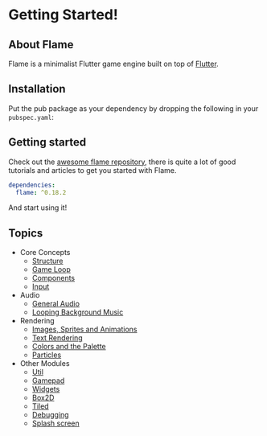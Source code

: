 # Getting Started!

## About Flame

Flame is a minimalist Flutter game engine built on top of [Flutter](https://flutter.dev/).

## Installation

Put the pub package as your dependency by dropping the following in your `pubspec.yaml`:

## Getting started

Check out the [awesome flame repository](https://github.com/flame-engine/awesome-flame#articles--tutorials), there is quite a lot of good tutorials and articles to get you started with Flame.


```yaml
dependencies:
  flame: ^0.18.2
```

And start using it!

## Topics

 * Core Concepts
   - [Structure](structure.md)
   - [Game Loop](game.md)
   - [Components](components.md)
   - [Input](input.md)
 * Audio
   - [General Audio](audio.md)
   - [Looping Background Music](bgm.md)
 * Rendering
   - [Images, Sprites and Animations](images.md)
   - [Text Rendering](text.md)
   - [Colors and the Palette](palette.md)
   - [Particles](particles.md)
 * Other Modules
   - [Util](util.md)
   - [Gamepad](gamepad.md)
   - [Widgets](widgets.md)
   - [Box2D](box2d.md)
   - [Tiled](tiled.md)
   - [Debugging](debug.md)
   - [Splash screen](splash_screen.md)
